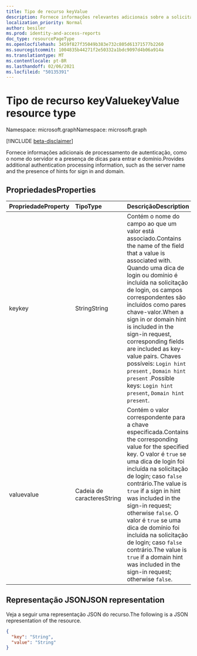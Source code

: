 ```yaml
---
title: Tipo de recurso keyValue
description: Fornece informações relevantes adicionais sobre a solicitação de login
localization_priority: Normal
author: besiler
ms.prod: identity-and-access-reports
doc_type: resourcePageType
ms.openlocfilehash: 3459f827f35049b383e732c805d61371577b2260
ms.sourcegitcommit: 1004835b44271f2e50332a1bdc9097d4b06a914a
ms.translationtype: MT
ms.contentlocale: pt-BR
ms.lasthandoff: 02/06/2021
ms.locfileid: "50135391"
---
```

# <a name="keyvalue-resource-type"></a><span data-ttu-id="1ef60-103">Tipo de recurso keyValue</span><span class="sxs-lookup"><span data-stu-id="1ef60-103">keyValue resource type</span></span>

<span data-ttu-id="1ef60-104">Namespace: microsoft.graph</span><span class="sxs-lookup"><span data-stu-id="1ef60-104">Namespace: microsoft.graph</span></span>

[!INCLUDE [beta-disclaimer](../../includes/beta-disclaimer.md)]

<span data-ttu-id="1ef60-105">Fornece informações adicionais de processamento de autenticação, como o nome do servidor e a presença de dicas para entrar e domínio.</span><span class="sxs-lookup"><span data-stu-id="1ef60-105">Provides additional authentication processing information, such as the server name and the presence of hints for sign in and domain.</span></span>

## <a name="properties"></a><span data-ttu-id="1ef60-106">Propriedades</span><span class="sxs-lookup"><span data-stu-id="1ef60-106">Properties</span></span>

| <span data-ttu-id="1ef60-107">Propriedade</span><span class="sxs-lookup"><span data-stu-id="1ef60-107">Property</span></span>     | <span data-ttu-id="1ef60-108">Tipo</span><span class="sxs-lookup"><span data-stu-id="1ef60-108">Type</span></span>        | <span data-ttu-id="1ef60-109">Descrição</span><span class="sxs-lookup"><span data-stu-id="1ef60-109">Description</span></span> |
|:-------------|:------------|:------------|
|<span data-ttu-id="1ef60-110">key</span><span class="sxs-lookup"><span data-stu-id="1ef60-110">key</span></span>|<span data-ttu-id="1ef60-111">String</span><span class="sxs-lookup"><span data-stu-id="1ef60-111">String</span></span>|<span data-ttu-id="1ef60-112">Contém o nome do campo ao que um valor está associado.</span><span class="sxs-lookup"><span data-stu-id="1ef60-112">Contains the name of the field that a value is associated with.</span></span> <span data-ttu-id="1ef60-113">Quando uma dica de login ou domínio é incluída na solicitação de login, os campos correspondentes são incluídos como pares chave-valor.</span><span class="sxs-lookup"><span data-stu-id="1ef60-113">When a sign in or domain hint is included in the sign-in request, corresponding fields are included as key-value pairs.</span></span> <span data-ttu-id="1ef60-114">Chaves possíveis: `Login hint present` , `Domain hint present` .</span><span class="sxs-lookup"><span data-stu-id="1ef60-114">Possible keys: `Login hint present`, `Domain hint present`.</span></span>|
|<span data-ttu-id="1ef60-115">value</span><span class="sxs-lookup"><span data-stu-id="1ef60-115">value</span></span>|<span data-ttu-id="1ef60-116">Cadeia de caracteres</span><span class="sxs-lookup"><span data-stu-id="1ef60-116">String</span></span>|<span data-ttu-id="1ef60-117">Contém o valor correspondente para a chave especificada.</span><span class="sxs-lookup"><span data-stu-id="1ef60-117">Contains the corresponding value for the specified key.</span></span> <span data-ttu-id="1ef60-118">O valor é `true` se uma dica de login foi incluída na solicitação de login; caso `false` contrário.</span><span class="sxs-lookup"><span data-stu-id="1ef60-118">The value is `true` if a sign in hint was included in the sign-in request; otherwise `false`.</span></span> <span data-ttu-id="1ef60-119">O valor é `true` se uma dica de domínio foi incluída na solicitação de login; caso `false` contrário.</span><span class="sxs-lookup"><span data-stu-id="1ef60-119">The value is `true` if a domain hint was included in the sign-in request; otherwise `false`.</span></span>|

## <a name="json-representation"></a><span data-ttu-id="1ef60-120">Representação JSON</span><span class="sxs-lookup"><span data-stu-id="1ef60-120">JSON representation</span></span>

<span data-ttu-id="1ef60-121">Veja a seguir uma representação JSON do recurso.</span><span class="sxs-lookup"><span data-stu-id="1ef60-121">The following is a JSON representation of the resource.</span></span>

<!-- {
  "blockType": "resource",
  "optionalProperties": [

  ],
  "@odata.type": "microsoft.graph.keyValue",
  "baseType": null
}-->

```json
{
  "key": "String",
  "value": "String"
}
```

<!-- uuid: 16cd6b66-4b1a-43a1-adaf-3a886856ed98
2019-02-04 14:57:30 UTC -->
<!-- {
  "type": "#page.annotation",
  "description": "keyValue resource",
  "keywords": "",
  "section": "documentation",
  "tocPath": "",
  "suppressions": []
}
-->



